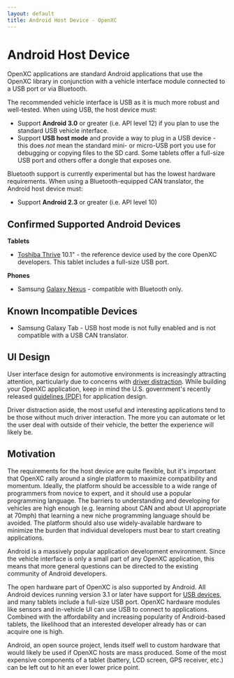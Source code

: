 ```yaml
---
layout: default
title: Android Host Device - OpenXC
---
```


<div class="page-header">
    <h1>Android Host Device</h1>
</div>

OpenXC applications are standard Android applications that use the OpenXC
library in conjunction with a vehicle interface module connected to a USB port
or via Bluetooth.

The recommended vehicle interface is USB as it is much more robust and
well-tested. When using USB, the host device must:

* Support **Android 3.0** or greater (i.e. API level 12) if you plan to
  use the standard USB vehicle interface.
* Support **USB host mode** and provide a way to plug in a USB device - this
  does *not* mean the standard mini- or micro-USB port you use for debugging or
  copying files to the SD card. Some tablets offer a full-size USB port and
  others offer a dongle that exposes one.

Bluetooth support is currently experimental but has the lowest hardware
requirements. When using a Bluetooth-equipped CAN translator, the Android host
device must:

* Support **Android 2.3** or greater (i.e. API level 10)

<div class="page-header">
    <h2>Confirmed Supported Android Devices</h2>
</div>

**Tablets**

* [Toshiba Thrive][thrive] 10.1" - the reference device used by the core OpenXC
  developers. This tablet includes a full-size USB port.

**Phones**

* Samsung [Galaxy Nexus][galaxynexus] - compatible with Bluetooth only.

<div class="page-header">
    <h2>Known Incompatible Devices</h2>
</div>

* Samsung Galaxy Tab - USB host mode is not fully enabled and is not compatible
  with a USB CAN translator.

<div class="page-header">
    <h2>UI Design</h2>
</div>

User interface design for automotive environments is increasingly attracting
attention, particularly due to concerns with [driver
distraction](http://www.distraction.gov/). While building your OpenXC
application, keep in mind the U.S. government's recently released [guidelines
(PDF)](http://www.nhtsa.gov/staticfiles/rulemaking/pdf/Distraction_NPFG-02162012.pdf)
for application design.

Driver distraction aside, the most useful and interesting applications tend to
be those without much driver interaction. The more you can automate or let the
user deal with outside of their vehicle, the better the experience will likely
be.

<div class="page-header">
    <h2>Motivation</h2>
</div>

The requirements for the host device are quite flexible, but it's important that
OpenXC rally around a single platform to maximize compatibility and momentum.
Ideally, the platform should be accessible to a wide range of programmers from
novice to expert, and it should use a popular programming language. The barriers
to understanding and developing for vehicles are high enough (e.g. learning
about CAN and about UI appropriate at 70mph) that learning a new niche
programming language should be avoided. The platform should also use
widely-available hardware to minimize the burden that individual developers must
bear to start creating applications.

Android is a massively popular application development environment. Since the
vehicle interface is only a small part of any OpenXC application, this means
that more general questions can be directed to the existing community of Android
developers.

The open hardware part of OpenXC is also supported by Android. All Android
devices running version 3.1 or later have support for [USB devices][], and many
tablets include a full-size USB port. OpenXC hardware modules like sensors and
in-vehicle UI can use USB to connect to applications. Combined with the
affordability and increasing popularity of Android-based tablets, the likelihood
that an interested developer already has or can acquire one is high.

Android, an open source project, lends itself well to custom hardware that would
likely be used if OpenXC hosts are mass produced. Some of the most expensive
components of a tablet (battery, LCD screen, GPS receiver, etc.) can be left out
to hit an ever lower price point.

[thrive]: http://us.toshiba.com/tablets/thrive/10-inch/
[galaxynexus]: http://www.google.com/nexus
[USB devices]: http://developer.android.com/guide/topics/usb/index.html
